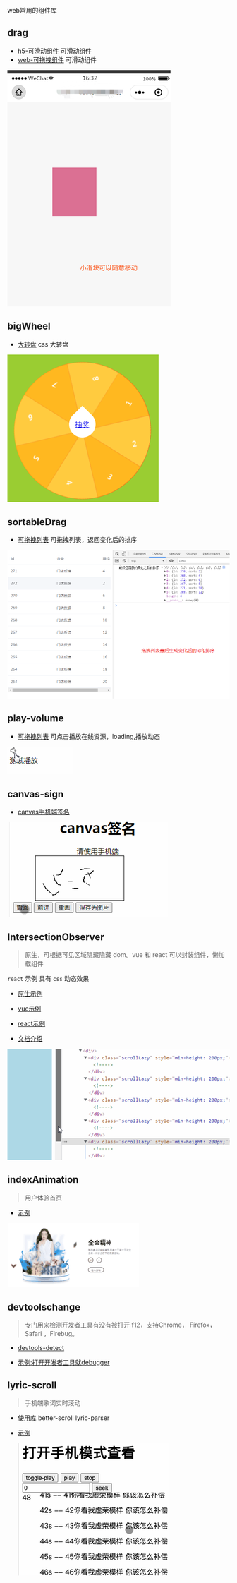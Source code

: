 web常用的组件库

## drag
- [h5-可滑动组件](./drag/index.html)
  可滑动组件
- [web-可拖拽组件](./drag/dragMove.html)
  可滑动组件

![](./drag/drag.png)

## bigWheel
- [大转盘](./bigWheel/index.html)
css 大转盘

![](./bigWheel/wheel.png)
## sortableDrag
- [可拖拽列表](./sortableDrag/index.html)
可拖拽列表，返回变化后的排序

![](./sortableDrag/sortable.png)
## play-volume
- [可拖拽列表](./play-volume/index.html)
  可点击播放在线资源，loading,播放动态

![](./play-volume/play-tts-mp3.gif)
## canvas-sign
- [canvas手机端签名](./canvas-sign/index.html)


![](./canvas-sign/canvas.gif)

## IntersectionObserver
> 原生，可根据可见区域隐藏隐藏 dom。vue 和 react 可以封装组件，懒加载组件

`react` 示例 具有 `css` 动态效果

- [原生示例](./IntersectionObserver/index.html)
- [vue示例](./IntersectionObserver/index-vue.html)
- [react示例](./IntersectionObserver/index-react.html)

- [文档介绍](https://weibozzz.github.io/JS/Api/IntersectionObserver.html)

![](./IntersectionObserver/observer.gif)

## indexAnimation
> 用户体验首页

- [示例](./indexAnimation/index.html)

![](./indexAnimation/ani.gif)
## devtoolschange
> 专门用来检测开发者工具有没有被打开 f12，支持Chrome， Firefox，Safari ，Firebug。

- [devtools-detect](https://github.com/sindresorhus/devtools-detect)

- [示例:打开开发者工具就debugger](./devtoolschange/index.html)

## lyric-scroll
> 手机端歌词实时滚动

- 使用库 better-scroll lyric-parser

- [示例](./lyric-scroll/index.html)
  
  ![](./lyric-scroll/lyric-animation.gif)

